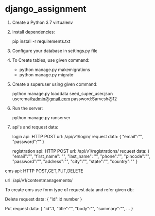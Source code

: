 # django_assignment

1. Create a Python 3.7 virtualenv
2. Install dependencies:

   
   pip install -r requirements.txt
3. Configure your database in settings.py file
4. To Create tables, use given command:
   
   
   - python manage.py makemigrations
   - python manage.py migrate
5. Create a superuser using given command:


   python manage.py loaddata seed_super_user.json
   useremail:admin@gmail.com
   password:Sarvesh@12
6. Run the server:


   python manage.py runserver
7. api's and request data:
   
   
   login api: HTTP POST
   url: /api/v1/login/
   request data: {
    "email":"",
    "password":""
   }
   
   
   registration api: HTTP POST
   url: /api/v1/registrations/
   request data: {
    "email":"",
    "first_name": "",
    "last_name": "",
    "phone":"",
    "pincode":"",
    "password":"",
    "address":"",
    "city":"",
    "state":"",
    "country":""
  }
  
  
  cms api: HTTP POST,GET,PUT,DELETE
  
  
  url: /api/v1/contentmanagements/
  
  
  To create cms use form type of request data and refer given db:
  
  Delete request data:
  {
    "id":id number
  }
  
  
  
  Put request data:
  {
    "id":1,
    "title":"",
    "body":"",
    "summary":"",
    ...
  }
  
